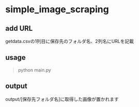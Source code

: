 # simple_image_scraping
## add URL
getdata.csvの1列目に保存先のフォルダ名、2列名にURLを記載
## usage
> python main.py
## output
output/\[保存先フォルダ名\]に取得した画像が置かれます